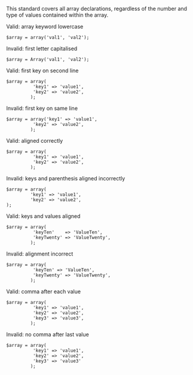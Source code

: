 This standard covers all array declarations, regardless of the number and type of values contained within the array.

Valid: array keyword lowercase
```
$array = array('val1', 'val2');
```

Invalid: first letter capitalised
```
$array = Array('val1', 'val2');
```

Valid: first key on second line
```
$array = array(
          'key1' => 'value1',
          'key2' => 'value2',
         );
```

Invalid: first key on same line
```
$array = array('key1' => 'value1',
          'key2' => 'value2',
         );
```

Valid: aligned correctly
```
$array = array(
          'key1' => 'value1',
          'key2' => 'value2',
         );
```

Invalid: keys and parenthesis aligned incorrectly
```
$array = array(
         'key1' => 'value1',
         'key2' => 'value2',
);
```

Valid: keys and values aligned
```
$array = array(
          'keyTen'    => 'ValueTen',
          'keyTwenty' => 'ValueTwenty',
         );
```

Invalid: alignment incorrect
```
$array = array(
          'keyTen' => 'ValueTen',
          'keyTwenty' => 'ValueTwenty',
         );
```

Valid: comma after each value
```
$array = array(
          'key1' => 'value1',
          'key2' => 'value2',
          'key3' => 'value3',
         );
```

Invalid: no comma after last value
```
$array = array(
          'key1' => 'value1',
          'key2' => 'value2',
          'key3' => 'value3' 
         );
```
